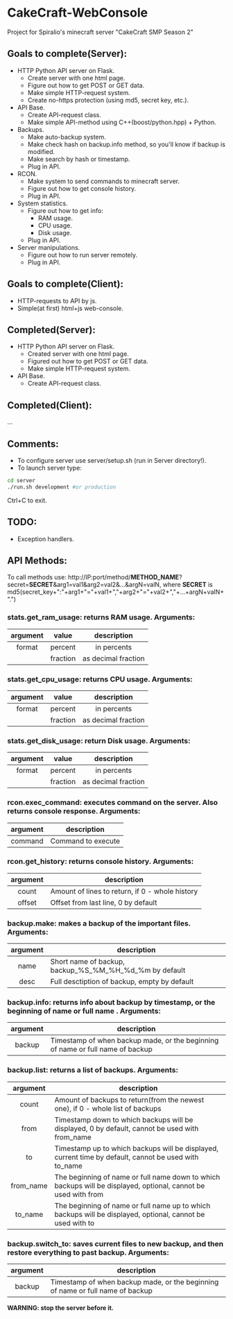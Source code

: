 # CakeCraft-WebConsole
Project for Spiralio's minecraft server "CakeCraft SMP Season 2"
## Goals to complete(Server):
- HTTP Python API server on Flask.
  * Create server with one html page.
  * Figure out how to get POST or GET data.
  * Make simple HTTP-request system.
  * Create no-https protection (using md5, secret key, etc.).
- API Base.
  * Create API-request class.
  * Make simple API-method using C++(boost/python.hpp) + Python.
- Backups.
  * Make auto-backup system.
  * Make check hash on backup.info method, so you'll know if backup is modified.
  * Make search by hash or timestamp.
  * Plug in API.
- RCON.
  * Make system to send commands to minecraft server.
  * Figure out how to get console history.
  * Plug in API.
- System statistics.
  * Figure out how to get info:
    - RAM usage.
    - CPU usage.
    - Disk usage.
  * Plug in API.
- Server manipulations.
  * Figure out how to run server remotely.
  * Plug in API.
## Goals to complete(Client):
- HTTP-requests to API by js.
- Simple(at first) html+js web-console.
## Completed(Server):
- HTTP Python API server on Flask.
  * Created server with one html page.
  * Figured out how to get POST or GET data.
  * Make simple HTTP-request system.
- API Base.
  * Create API-request class.
## Completed(Client):
...
## Comments:
- To configure server use server/setup.sh (run in Server directory!).
- To launch server type:
```bash
cd server
./run.sh development #or production
```
Ctrl+C to exit.
## TODO:
- Exception handlers.
## API Methods:
To call methods use:
http://IP:port/method/**METHOD_NAME**?secret=**SECRET**&arg1=val1&arg2=val2&...&argN=valN,
where **SECRET** is md5(secret_key+":"+arg1+"="+val1+","+arg2+"="+val2+","+...+argN+valN+".")
### **stats.get_ram_usage**: returns RAM usage. Arguments:

| argument |   value  | description         |
|:--------:|:--------:|:-------------------:|
|  format  |  percent | in percents         |
|          | fraction | as decimal fraction |

### **stats.get_cpu_usage**: returns CPU usage. Arguments:

| argument |   value  | description         |
|:--------:|:--------:|:-------------------:|
|  format  |  percent | in percents         |
|          | fraction | as decimal fraction |

### **stats.get_disk_usage**: return Disk usage. Arguments:

| argument |   value  | description         |
|:--------:|:--------:|:-------------------:|
|  format  |  percent | in percents         |
|          | fraction | as decimal fraction |

### **rcon.exec_command**: executes command on the server. Also returns console response. Arguments:

| argument | description |
|:--------:|-------------|
| command | Command to execute |

### **rcon.get_history**: returns console history. Arguments:

| argument | description |
|:--------:|-------------|
| count | Amount of lines to return, if 0 - whole history |
| offset | Offset from last line, 0 by default |

### **backup.make**: makes a backup of the important files. Arguments:

| argument | description |
|:--------:|-------------|
| name | Short name of backup, backup_%S_%M_%H_%d_%m by default |
| desc | Full desctiption of backup, empty by default |

### **backup.info**: returns info about backup by timestamp, or the beginning of name or full name . Arguments:
| argument | description |
|:--------:|-------------|
| backup | Timestamp of when backup made, or the beginning of name or full name of backup |

### **backup.list**: returns a list of backups. Arguments:

| argument | description |
|:--------:|-------------|
| count | Amount of backups to return(from the newest one), if 0 - whole list of backups |
| from | Timestamp down to which backups will be displayed, 0 by default, cannot be used with from_name |
| to | Timestamp up to which backups will be displayed, current time by default, cannot be used with to_name |
| from_name | The beginning of name or full name down to which backups will be displayed, optional, cannot be used with from |
| to_name | The beginning of name or full name up to which backups will be displayed, optional, cannot be used with to |


### **backup.switch_to**: saves current files to new backup, and then restore everything to past backup. Arguments:

| argument | description |
|:--------:|-------------|
| backup | Timestamp of when backup made, or the beginning of name or full name of backup |

**WARNING: stop the server before it.**
